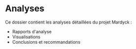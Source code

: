# Analyses

Ce dossier contient les analyses détaillées du projet Mardyck :
- Rapports d'analyse
- Visualisations
- Conclusions et recommandations